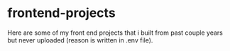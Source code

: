 # frontend-projects
Here are some of my front end projects that i built from past couple years but never uploaded (reason is written in .env file).


